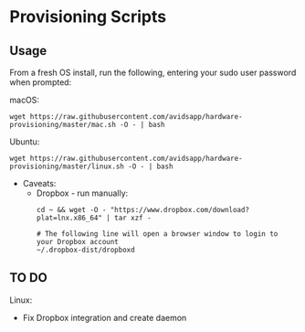 # Provisioning Scripts

## Usage

From a fresh OS install, run the following, entering your sudo user password when prompted:

macOS:
```
wget https://raw.githubusercontent.com/avidsapp/hardware-provisioning/master/mac.sh -O - | bash
```

Ubuntu:
```
wget https://raw.githubusercontent.com/avidsapp/hardware-provisioning/master/linux.sh -O - | bash
```
- Caveats:
    - Dropbox - run manually:
        ```
        cd ~ && wget -O - "https://www.dropbox.com/download?plat=lnx.x86_64" | tar xzf -

        # The following line will open a browser window to login to your Dropbox account
        ~/.dropbox-dist/dropboxd
        ```

## TO DO
Linux:
  - Fix Dropbox integration and create daemon
